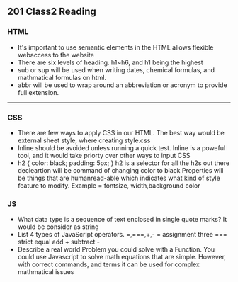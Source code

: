 ## 201 Class2 Reading
### HTML
- It's important to use semantic elements in the HTML allows flexible webaccess to the website
- There are six levels of heading. h1~h6, and h1 being the highest
- sub or sup will be used when writing dates, chemical formulas, and mathmatical formulas on html.
- abbr will be used to wrap around an abbreviation or acronym to provide full extension.
--- 
### CSS
- There are few ways to apply CSS in our HTML. The best way would be external sheet style, where creating style.css
- Inline should be avoided unless running a quick test. Inline is a poweful tool, and it would take priorty over other ways to input CSS
-    h2 {
     color: black;
     padding: 5px;
   }
h2 is a selector for all the h2s out there
decleartion will be command of changing color to black
Properties will be things that are humanread-able which indicates what kind of style feature to modify. Example = fontsize, width,background color
### JS
- What data type is a sequence of text enclosed in single quote marks? It would be consider as string
- List 4 types of JavaScript operators. =,===,+,- 
= assignment
three === strict equal
add +
subtract - 
- Describe a real world Problem you could solve with a Function. You could use Javascript to solve math equations that are simple. However, with correct commands, and terms it can be used for complex mathmatical issues

